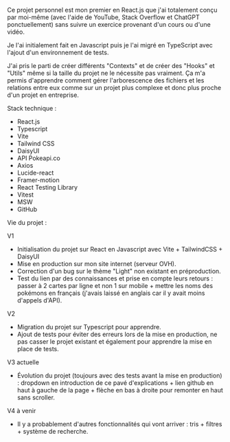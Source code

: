 Ce projet personnel est mon premier en React.js que j'ai totalement conçu par moi-même (avec l'aide de YouTube, Stack Overflow et ChatGPT ponctuellement) sans suivre un exercice provenant d'un cours ou d'une vidéo.

Je l'ai initialement fait en Javascript puis je l'ai migré en TypeScript avec l'ajout d'un environnement de tests.

J'ai pris le parti de créer différents "Contexts" et de créer des "Hooks" et "Utils" même si la taille du projet ne le nécessite pas vraiment. Ça m'a permis d'apprendre comment gérer l'arborescence des fichiers et les relations entre eux comme sur un projet plus complexe et donc plus proche d'un projet en entreprise.



Stack technique :
- React.js
- Typescript
- Vite
- Tailwind CSS
- DaisyUI
- API Pokeapi.co
- Axios
- Lucide-react
- Framer-motion
- React Testing Library
- Vitest
- MSW
- GitHub



Vie du projet :

V1
- Initialisation du projet sur React en Javascript avec Vite + TailwindCSS + DaisyUI
- Mise en production sur mon site internet (serveur OVH).
- Correction d'un bug sur le thème "Light" non existant en préproduction.
- Test du lien par des connaissances et prise en compte leurs retours : passer à 2 cartes par ligne et non 1 sur mobile + mettre les noms des pokémons en français (j'avais laissé en anglais car il y avait moins d'appels d'API).

V2
- Migration du projet sur Typescript pour apprendre.
- Ajout de tests pour éviter des erreurs lors de la mise en production, ne pas casser le projet existant et également pour apprendre la mise en place de tests.

V3 actuelle
- Évolution du projet (toujours avec des tests avant la mise en production) : dropdown en introduction de ce pavé d'explications + lien github en haut à gauche de la page + flèche en bas à droite pour remonter en haut sans scroller.

V4 à venir
- Il y a probablement d'autres fonctionnalités qui vont arriver : tris + filtres + système de recherche.